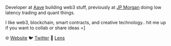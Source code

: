 Developer at [Aave](https://twitter.com/AaveAave) building web3 stuff, previously at [JP Morgan](https://www.jpmorgan.com/) doing low latency trading and quant things.

I like web3, blockchain, smart contracts, and creative technology.. hit me up if you want to collab or share ideas =]

🌐 [Website](https://garethv.xyz/)
🐦 [Twitter](https://twitter.com/garethveale/)
🌿 [Lens](https://www.lensfrens.xyz/gareth.lens)
